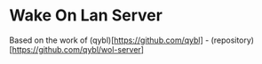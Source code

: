 Wake On Lan Server
=========

Based on the work of (qybl)[https://github.com/qybl] - (repository)[https://github.com/qybl/wol-server]